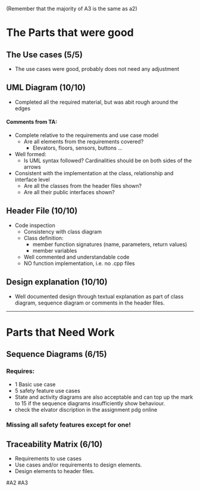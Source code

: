 (Remember that the majority of A3 is the same as a2)
# The Parts that were good

## The Use cases (5/5)
- The use cases were good, probably does not need any adjustment

## UML Diagram (10/10)
- Completed all the required material, but was abit rough around the edges
#### Comments from TA:
-   Complete relative to the requirements and use case model
    -   Are all elements from the requirements covered?
        -   Elevators, floors, sensors, buttons …
-   Well formed:
    -   Is UML syntax followed? Cardinalities should be on both sides of the arrows
-   Consistent with the implementation at the class, relationship and interface level
    -   Are all the classes from the header files shown? 
    -   Are all their public interfaces shown?

## Header File (10/10)
-   Code inspection
    -   Consistency with class diagram
    -   Class definition:
        -   member function signatures (name, parameters, return values)
        -   member variables
    -   Well commented and understandable code
    -   NO function implementation, i.e. no .cpp files

## Design explanation (10/10)
-   Well documented design through textual explanation as part of class diagram, sequence diagram or comments in the header files.

____

# Parts that Need Work

## Sequence Diagrams (6/15)
### Requires:
-   1 Basic use case  
-   5 safety feature use cases  
-   State and activity diagrams are also acceptable and can top up the mark to 15 if the sequence diagrams insufficiently show behaviour.
- check the elvator discription in the assignment pdg online
### **Missing all safety features except for one!** 

## Traceability Matrix (6/10)
-   Requirements to use cases
-   Use cases and/or requirements to design elements.
-   Design elements to header files.






#A2 #A3 